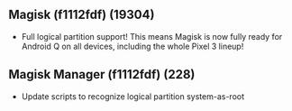 ## Magisk (f1112fdf) (19304)
- Full logical partition support! This means Magisk is now fully ready
for Android Q on all devices, including the whole Pixel 3 lineup!

## Magisk Manager (f1112fdf) (228)
- Update scripts to recognize logical partition system-as-root
